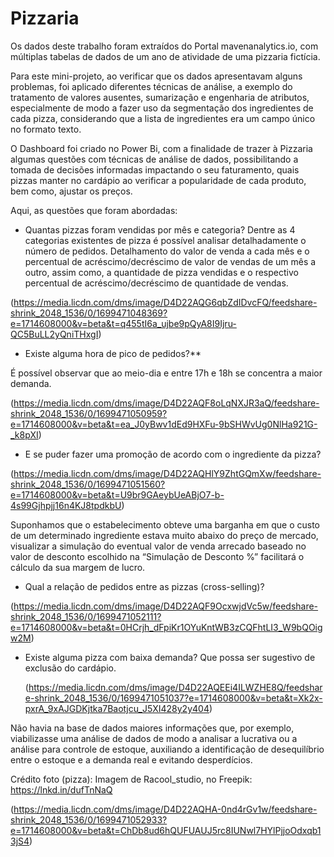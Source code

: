 # Pizzaria

Os dados deste trabalho foram extraídos do Portal mavenanalytics.io, com múltiplas tabelas de dados de um ano de atividade de uma pizzaria fictícia.

Para este mini-projeto, ao verificar que os dados apresentavam alguns problemas, foi aplicado diferentes técnicas de análise, a exemplo do tratamento de valores ausentes, sumarização e engenharia de atributos, especialmente de modo a fazer uso da segmentação dos ingredientes de cada pizza, considerando que a lista de ingredientes era um campo único no formato texto.

O Dashboard foi criado no Power Bi, com a finalidade de trazer à Pizzaria algumas questões com técnicas de análise de dados, possibilitando a tomada de decisões informadas impactando o seu faturamento, quais pizzas manter no cardápio ao verificar a popularidade de cada produto, bem como, ajustar os preços.

Aqui, as questões que foram abordadas:

* Quantas pizzas foram vendidas por mês e categoria?
Dentre as 4 categorias existentes de pizza é possível analisar detalhadamente o número de pedidos. Detalhamento do valor de venda a cada mês e o percentual de acréscimo/decréscimo de valor de vendas de um mês a outro, assim como, a quantidade de pizza vendidas e o respectivo percentual de acréscimo/decréscimo de quantidade de vendas.

(https://media.licdn.com/dms/image/D4D22AQG6qbZdIDvcFQ/feedshare-shrink_2048_1536/0/1699471048369?e=1714608000&v=beta&t=q455tI6a_ujbe9pQyA8I9Ijru-QC5BuLL2yQniTHxgI)

* Existe alguma hora de pico de pedidos?**

É possível observar que ao meio-dia e entre 17h e 18h se concentra a maior demanda.

(https://media.licdn.com/dms/image/D4D22AQF8oLqNXJR3aQ/feedshare-shrink_2048_1536/0/1699471050959?e=1714608000&v=beta&t=ea_J0yBwv1dEd9HXFu-9bSHWvUg0NlHa921G-_k8pXI)

* E se puder fazer uma promoção de acordo com o ingrediente da pizza?

(https://media.licdn.com/dms/image/D4D22AQHlY9ZhtGQmXw/feedshare-shrink_2048_1536/0/1699471051560?e=1714608000&v=beta&t=U9br9GAeybUeABjO7-b-4s99Gjhpjj16n4KJ8tpdkbU)

Suponhamos que o estabelecimento obteve uma barganha em que o custo de um determinado ingrediente estava muito abaixo do preço de mercado, visualizar a simulação do eventual valor de venda arrecado baseado no valor de desconto escolhido na “Simulação de Desconto %” facilitará o cálculo da sua margem de lucro.

* Qual a relação de pedidos entre as pizzas (cross-selling)?

(https://media.licdn.com/dms/image/D4D22AQF9OcxwjdVc5w/feedshare-shrink_2048_1536/0/1699471052111?e=1714608000&v=beta&t=0HCrjh_dFpiKr1OYuKntWB3zCQFhtLI3_W9bQOigw2M)

* Existe alguma pizza com baixa demanda?
  Que possa ser sugestivo de exclusão do cardápio.
  
  (https://media.licdn.com/dms/image/D4D22AQEEi4ILWZHE8Q/feedshare-shrink_2048_1536/0/1699471051037?e=1714608000&v=beta&t=Xk2x-pxrA_9xAJGDKjtka7Baotjcu_J5XI428y2y404)

Não havia na base de dados maiores informações que, por exemplo, viabilizasse uma análise de dados de modo a analisar a lucrativa ou a análise para controle de estoque, auxiliando a identificação de desequilíbrio entre o estoque e a demanda real e evitando desperdícios.

Crédito foto (pizza): Imagem de Racool_studio, no Freepik: https://lnkd.in/dufTnNaQ

(https://media.licdn.com/dms/image/D4D22AQHA-0nd4rGv1w/feedshare-shrink_2048_1536/0/1699471052933?e=1714608000&v=beta&t=ChDb8ud6hQUFUAUJ5rc8IUNwl7HYlPjjoOdxqb13jS4)
